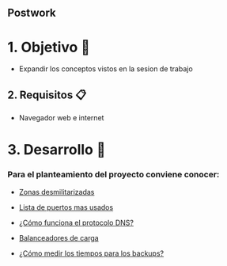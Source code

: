 ## Postwork 

# 1. Objetivo 🎯

- Expandir los conceptos vistos en la sesion de trabajo

## 2. Requisitos 📋

* Navegador web e internet

# 3. Desarrollo 📑

### Para el planteamiento del proyecto conviene conocer:

- [Zonas desmilitarizadas](es.wikipedia.org/wiki/Zona_desmilitarizada_(informática))

- [Lista de puertos mas usados](https://docs.opencloud.cl/tutoriales/servidores/lista-de-puertos-mas-comunmente-utilizados.html)

- [¿Cómo funciona el protocolo DNS?](https://www.verisign.com/es_LA/website-presence/online/how-dns-works/index.xhtml)

- [Balanceadores de carga](https://www.nginx.com/resources/glossary/load-balancing/)

- [¿Cómo medir los tiempos para los backups?](https://www.itsafer.com/que-es-el-rto-y-el-rpo-en-un-plan-de-recuperacion-de-desastres-drp/)


